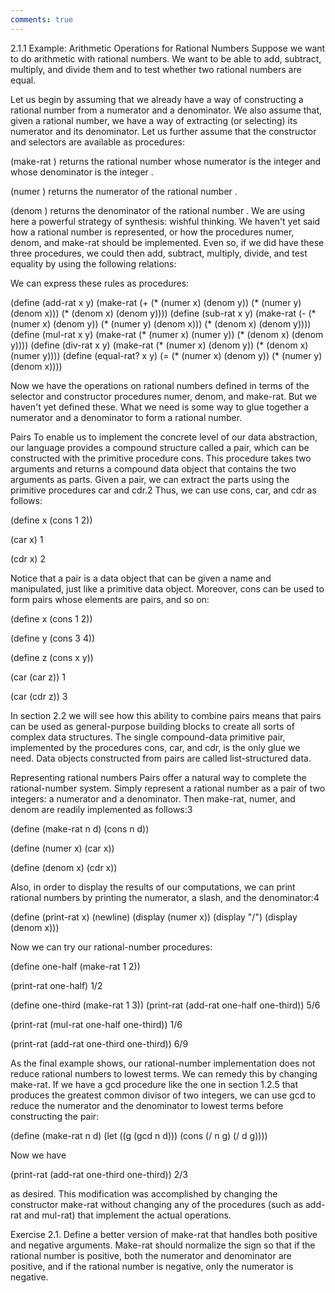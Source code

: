 ```yaml
---
comments: true
---
```


2.1.1  Example: Arithmetic Operations for Rational Numbers
Suppose we want to do arithmetic with rational numbers. We want to be able to add, subtract, multiply, and divide them and to test whether two rational numbers are equal.

Let us begin by assuming that we already have a way of constructing a rational number from a numerator and a denominator. We also assume that, given a rational number, we have a way of extracting (or selecting) its numerator and its denominator. Let us further assume that the constructor and selectors are available as procedures:

(make-rat <n> <d>) returns the rational number whose numerator is the integer <n> and whose denominator is the integer <d>.

(numer <x>) returns the numerator of the rational number <x>.

(denom <x>) returns the denominator of the rational number <x>.
We are using here a powerful strategy of synthesis: wishful thinking. We haven't yet said how a rational number is represented, or how the procedures numer, denom, and make-rat should be implemented. Even so, if we did have these three procedures, we could then add, subtract, multiply, divide, and test equality by using the following relations:






We can express these rules as procedures:

(define (add-rat x y)
  (make-rat (+ (* (numer x) (denom y))
               (* (numer y) (denom x)))
            (* (denom x) (denom y))))
(define (sub-rat x y)
  (make-rat (- (* (numer x) (denom y))
               (* (numer y) (denom x)))
            (* (denom x) (denom y))))
(define (mul-rat x y)
  (make-rat (* (numer x) (numer y))
            (* (denom x) (denom y))))
(define (div-rat x y)
  (make-rat (* (numer x) (denom y))
            (* (denom x) (numer y))))
(define (equal-rat? x y)
  (= (* (numer x) (denom y))
     (* (numer y) (denom x))))

Now we have the operations on rational numbers defined in terms of the selector and constructor procedures numer, denom, and make-rat. But we haven't yet defined these. What we need is some way to glue together a numerator and a denominator to form a rational number.


Pairs
To enable us to implement the concrete level of our data abstraction, our language provides a compound structure called a pair, which can be constructed with the primitive procedure cons. This procedure takes two arguments and returns a compound data object that contains the two arguments as parts. Given a pair, we can extract the parts using the primitive procedures car and cdr.2 Thus, we can use cons, car, and cdr as follows:

(define x (cons 1 2))

(car x)
1

(cdr x)
2

Notice that a pair is a data object that can be given a name and manipulated, just like a primitive data object. Moreover, cons can be used to form pairs whose elements are pairs, and so on:

(define x (cons 1 2))

(define y (cons 3 4))

(define z (cons x y))

(car (car z))
1

(car (cdr z))
3

In section 2.2 we will see how this ability to combine pairs means that pairs can be used as general-purpose building blocks to create all sorts of complex data structures. The single compound-data primitive pair, implemented by the procedures cons, car, and cdr, is the only glue we need. Data objects constructed from pairs are called list-structured data.


Representing rational numbers
Pairs offer a natural way to complete the rational-number system. Simply represent a rational number as a pair of two integers: a numerator and a denominator. Then make-rat, numer, and denom are readily implemented as follows:3

(define (make-rat n d) (cons n d))

(define (numer x) (car x))

(define (denom x) (cdr x))

Also, in order to display the results of our computations, we can print rational numbers by printing the numerator, a slash, and the denominator:4

(define (print-rat x)
  (newline)
  (display (numer x))
  (display "/")
  (display (denom x)))

Now we can try our rational-number procedures:

(define one-half (make-rat 1 2))

(print-rat one-half)
1/2

(define one-third (make-rat 1 3))
(print-rat (add-rat one-half one-third))
5/6

(print-rat (mul-rat one-half one-third))
1/6

(print-rat (add-rat one-third one-third))
6/9

As the final example shows, our rational-number implementation does not reduce rational numbers to lowest terms. We can remedy this by changing make-rat. If we have a gcd procedure like the one in section 1.2.5 that produces the greatest common divisor of two integers, we can use gcd to reduce the numerator and the denominator to lowest terms before constructing the pair:

(define (make-rat n d)
  (let ((g (gcd n d)))
    (cons (/ n g) (/ d g))))

Now we have

(print-rat (add-rat one-third one-third))
2/3

as desired. This modification was accomplished by changing the constructor make-rat without changing any of the procedures (such as add-rat and mul-rat) that implement the actual operations.

Exercise 2.1.  Define a better version of make-rat that handles both positive and negative arguments. Make-rat should normalize the sign so that if the rational number is positive, both the numerator and denominator are positive, and if the rational number is negative, only the numerator is negative.